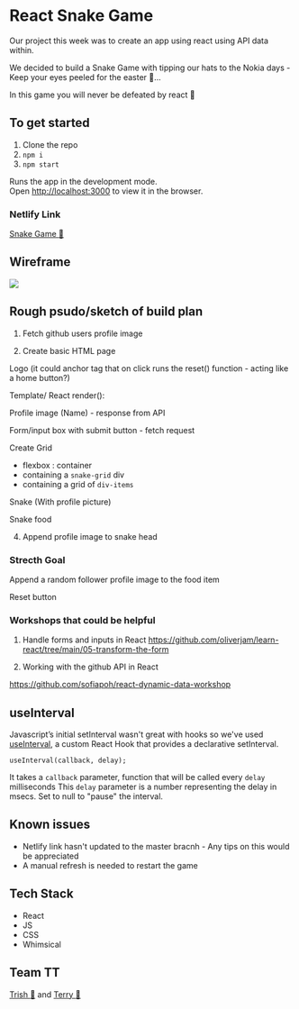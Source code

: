
# React Snake Game

Our project this week was to create an app using react using API data within.

We decided to build a Snake Game with tipping our hats to the Nokia days - Keep your eyes peeled for the easter :egg:... 

In this game you will never be defeated by react :lotus_position:	


## To get started

1. Clone the repo
2. `npm i`
3. `npm start` 

Runs the app in the development mode.<br />
Open [http://localhost:3000](http://localhost:3000) to view it in the browser.

### Netlify Link


[Snake Game :snake:](https://optimistic-meitner-fd247f.netlify.app/)


## Wireframe

![](https://i.imgur.com/SVNh9bY.png)


## Rough psudo/sketch of build plan



1. Fetch github users profile image

2. Create basic HTML page

Logo (it could anchor tag that on click runs the reset() function - acting like a home button?)

Template/ React render():

Profile image (Name) - response from API

Form/input box with submit button - fetch request

Create Grid

- flexbox : container
- containing a `snake-grid` div
- containing a grid of `div-items`

Snake (With profile picture)

Snake food

4. Append profile image to snake head

### Strecth Goal

Append a random follower profile image to the food item

Reset button

### Workshops that could be helpful

1. Handle forms and inputs in React
   https://github.com/oliverjam/learn-react/tree/main/05-transform-the-form

2. Working with the github API in React

https://github.com/sofiapoh/react-dynamic-data-workshop


## useInterval

Javascript’s initial setInterval wasn't great with hooks so we've used [useInterval](https://github.com/donavon/use-interval), a custom React Hook that provides a declarative setInterval.

`useInterval(callback, delay);`

It takes a `callback` parameter, function that will be called every `delay` milliseconds
This `delay` parameter is a number representing the delay in msecs. Set to null to "pause" the interval.

## Known issues 

- Netlify link hasn't updated to the master bracnh - Any tips on this would be appreciated
- A manual refresh is needed to restart the game


##  Tech Stack

- React
- JS
- CSS
- Whimsical


## Team TT

[Trish :octopus:](https://github.com/trishtracking) and [Terry 	:palm_tree:](https://github.com/RunGT)





